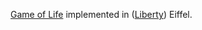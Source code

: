 [Game of Life][gol] implemented in ([Liberty][liberty]) Eiffel.

[gol]: https://en.wikipedia.org/wiki/Conway%27s_Game_of_Life
[liberty]: http://www.liberty-eiffel.org/
